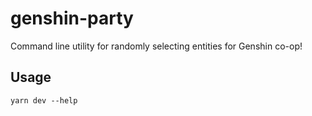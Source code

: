 # genshin-party
Command line utility for randomly selecting entities for Genshin co-op!

## Usage
```shell
yarn dev --help
```
